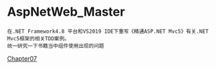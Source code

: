 # AspNetWeb_Master
	在.NET Framework4.8 平台和VS2019 IDE下重写《精通ASP.NET Mvc5》有关.NET Mvc5框架的相关TDD案例。
	统一研究一下书籍当中组件使用出现的问题

[Chapter07](https://github.com/ChuanmingXie/AspNetWeb_Master/blob/master/doc/Chapter07.md "创建项目")
